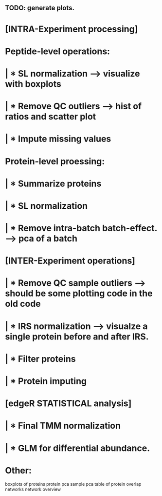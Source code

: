 ## TODO: generate plots.

# [INTRA-Experiment processing]
#     Peptide-level operations:
#     | * SL normalization --> visualize with boxplots
#     | * Remove QC outliers --> hist of ratios and scatter plot
#     | * Impute missing values
#     Protein-level proessing:
#     | * Summarize proteins
#     | * SL normalization
#     | * Remove intra-batch batch-effect. --> pca of a batch
# [INTER-Experiment operations]
#     | * Remove QC sample outliers --> should be some plotting code in the old code
#     | * IRS normalization --> visualze a single protein before and after IRS.
#     | * Filter proteins
#     | * Protein imputing
# [edgeR STATISTICAL analysis]
#     | * Final TMM normalization
#     | * GLM for differential abundance.

# Other:
boxplots of proteins
protein pca
sample pca
table of protein overlap
networks
network overview
